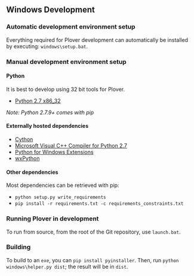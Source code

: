 ## Windows Development

### Automatic development environment setup

Everything required for Plover development can automatically be installed by executing: `windows\setup.bat`.

### Manual development environment setup

#### Python

It is best to develop using 32 bit tools for Plover.

- [Python 2.7 x86_32](https://www.python.org/downloads/windows/)

*Note: Python 2.7.9+ comes with pip*

#### Externally hosted dependencies

- [Cython](http://cython.org/)
- [Microsoft Visual C++ Compiler for Python 2.7](https://www.microsoft.com/en-us/download/details.aspx?id=44266)
- [Python for Windows Extensions](http://sourceforge.net/projects/pywin32/)
- [wxPython](http://www.wxpython.org/)

#### Other dependencies

Most dependencies can be retrieved with pip:

- `python setup.py write_requirements`
- `pip install -r requirements.txt -c requirements_constraints.txt`

### Running Plover in development

To run from source, from the root of the Git repository, use `launch.bat`.

### Building

To build to an `exe`, you can `pip install pyinstaller`. Then, run `python windows\helper.py dist`; the result will be in `dist`.
